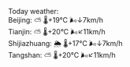 Today weather:  
Beijing: ⛅️  🌡️+19°C 🌬️↓7km/h  
Tianjin: ⛅️  🌡️+20°C 🌬️↙11km/h  
Shijiazhuang: 🌦 🌡️+17°C 🌬️↓7km/h  
Tangshan: ⛅️  🌡️+20°C 🌬️↙11km/h  
